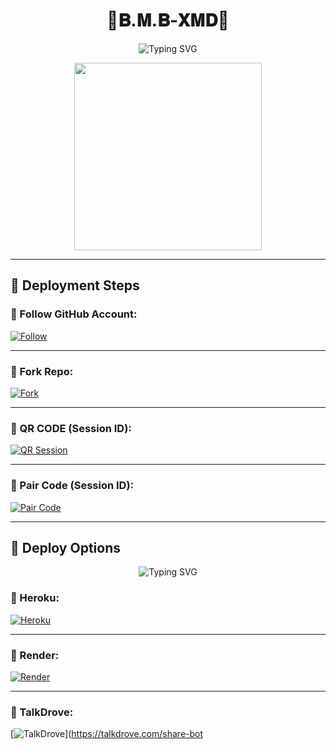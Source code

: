 <h1 align="center">🚀𝐁.𝐌.𝐁-𝐗𝐌𝐃🚀</h1>

<p align="center">
  <img src="https://readme-typing-svg.demolab.com?font=Black+Ops+One&size=30&pause=1000&color=FF0000&center=true&vCenter=true&width=1000&lines=Modern+Bot+Deployment+Guide" alt="Typing SVG" />
</p>

<p align="center">
  <img src="https://files.catbox.moe/ik2vqs.jpg" width="300" />
</p>

---

## 🚀 Deployment Steps

### 🔸 Follow GitHub Account:
[![Follow](https://img.shields.io/badge/🔔_FOLLOW_ACCOUNT-000000?style=for-the-badge&logo=github&color=orange)](https://github.com/novaxmd)

---

### 🔸 Fork Repo:
[![Fork](https://img.shields.io/badge/🔁_FORK_REPO-000000?style=for-the-badge&logo=github&color=orange)](https://github.com/novaxmd/NOVA-XMD/fork)

---

### 🔸 QR CODE (Session ID):
[![QR Session](https://img.shields.io/badge/📷_GENERATE_SESSION-000000?style=for-the-badge&logo=codepen&color=FF00FF)](https://session-bmb-code.onrender.com/pair)

---

### 🔸 Pair Code (Session ID):
[![Pair Code](https://img.shields.io/badge/🔐_GENERATE_SESSION-000000?style=for-the-badge&logo=codepen&color=FF00FF)](https://session-bmb-code.onrender.com)

---

## 🔧 Deploy Options

<p align="center">
  <img src="https://readme-typing-svg.demolab.com?font=Black+Ops+One&size=30&pause=1000&color=FF0000&center=true&vCenter=true&width=1000&lines=Modern+Bot+DEPLOY+GUIDE" alt="Typing SVG" />
</p>

### 🚀 Heroku:
[![Heroku](https://img.shields.io/badge/🚀_DEPLOY_TO_HEROKU-000000?style=for-the-badge&logo=heroku&color=6971FF)](https://dashboard.heroku.com/new?template=https://github.com/novaxmd/NOVA-XMD/tree/main)

---

### 🚀 Render:
[![Render](https://img.shields.io/badge/🚀_DEPLOY_ON_RENDER-000000?style=for-the-badge&logo=render&color=black)](https://dashboard.render.com/web/new)

---

### 🚀 TalkDrove:
[![TalkDrove](https://img.shields.io/badge/📤_TALKDROVE_DEPLOY-000000?style=for-the-badge&logo=telegram&color=FF004D)](https://talkdrove.com/share-bot
